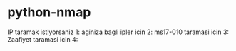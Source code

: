 # python-nmap

IP taramak istiyorsaniz   1:
aginiza bagli ipler icin  2:
ms17-010 taramasi icin    3:
Zaafiyet taramasi icin    4:
